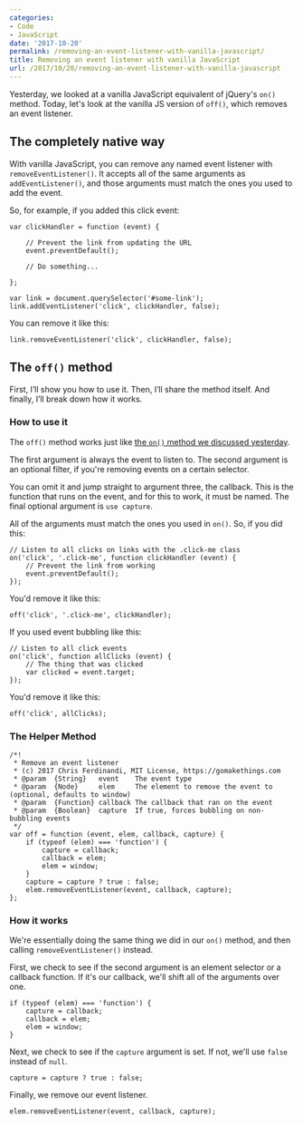 ```yaml
---
categories:
- Code
- JavaScript
date: '2017-10-20'
permalink: /removing-an-event-listener-with-vanilla-javascript/
title: Removing an event listener with vanilla JavaScript
url: /2017/10/20/removing-an-event-listener-with-vanilla-javascript
---
```


Yesterday, we looked at a vanilla JavaScript equivalent of jQuery's `on()` method. Today, let's look at the vanilla JS version of `off()`, which removes an event listener.

## The completely native way

With vanilla JavaScript, you can remove any named event listener with `removeEventListener()`. It accepts all of the same arguments as `addEventListener()`, and those arguments must match the ones you used to add the event.

So, for example, if you added this click event:

```lang-js
var clickHandler = function (event) {

    // Prevent the link from updating the URL
    event.preventDefault();

    // Do something...

};

var link = document.querySelector('#some-link');
link.addEventListener('click', clickHandler, false);
```

You can remove it like this:

```lang-js
link.removeEventListener('click', clickHandler, false);
```

## The `off()` method

First, I’ll show you how to use it. Then, I’ll share the method itself. And finally, I’ll break down how it works.

### How to use it

The `off()` method works just like [the `on()` method we discussed yesterday](https://gomakethings.com/a-vanilla-javascript-equivalent-of-jquerys-on-method/).

The first argument is always the event to listen to. The second argument is an optional filter, if you're removing events on a certain selector.

You can omit it and jump straight to argument three, the callback. This is the function that runs on the event, and for this to work, it must be named. The final optional argument is `use capture`.

All of the arguments must match the ones you used in `on()`. So, if you did this:

```lang-js
// Listen to all clicks on links with the .click-me class
on('click', '.click-me', function clickHandler (event) {
    // Prevent the link from working
    event.preventDefault();
});
```

You'd remove it like this:

```lang-js
off('click', '.click-me', clickHandler);
```

If you used event bubbling like this:

```lang-js
// Listen to all click events
on('click', function allClicks (event) {
    // The thing that was clicked
    var clicked = event.target;
});
```

You'd remove it like this:

```lang-js
off('click', allClicks);
```

### The Helper Method

```lang-js
/*!
 * Remove an event listener
 * (c) 2017 Chris Ferdinandi, MIT License, https://gomakethings.com
 * @param  {String}   event    The event type
 * @param  {Node}     elem     The element to remove the event to (optional, defaults to window)
 * @param  {Function} callback The callback that ran on the event
 * @param  {Boolean}  capture  If true, forces bubbling on non-bubbling events
 */
var off = function (event, elem, callback, capture) {
	if (typeof (elem) === 'function') {
		capture = callback;
		callback = elem;
		elem = window;
	}
	capture = capture ? true : false;
	elem.removeEventListener(event, callback, capture);
};
```

### How it works

We're essentially doing the same thing we did in our `on()` method, and then calling `removeEventListener()` instead.

First, we check to see if the second argument is an element selector or a callback function. If it's our callback, we'll shift all of the arguments over one.

```lang-js
if (typeof (elem) === 'function') {
	capture = callback;
	callback = elem;
	elem = window;
}
```

Next, we check to see if the `capture` argument is set. If not, we'll use `false` instead of `null`.

```lang-js
capture = capture ? true : false;
```

Finally, we remove our event listener.

```lang-js
elem.removeEventListener(event, callback, capture);
```